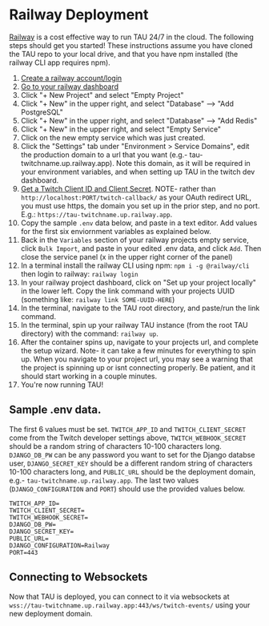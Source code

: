 # Railway Deployment

[Railway](https://railway.app/) is a cost effective way to run TAU 24/7 in the cloud. The following steps should get you started! These instructions assume you have cloned the TAU repo to your local drive, and that you have npm installed (the railway CLI app requires npm).

<!-- [![Deploy on Railway](https://railway.app/button.svg)](https://railway.app/new/template?template=https%3A%2F%2Fgithub.com%2FTeam-TAU%2Ftau%2Ftree%2Fdocumentation-railway-docs&plugins=postgresql%2Credis&envs=TWITCH_APP_ID%2CTWITCH_CLIENT_SECRET%2CTWITCH_WEBHOOK_SECRET%2CDJANGO_DB_PW%2CDJANGO_SECRET_KEY%2CDJANGO_CONFIGURATION%2CPORT&TWITCH_APP_IDDesc=Your+Twitch+TAU+app+id.&TWITCH_CLIENT_SECRETDesc=Your+Twitch+TAU+client+secret.&TWITCH_WEBHOOK_SECRETDesc=Random+string+of+10-100+characters.&DJANGO_DB_PWDesc=A+password+you+would+like+to+use+for+your+TAU+postgres+database.&DJANGO_SECRET_KEYDesc=Random+string+of+10-100+characters.&DJANGO_CONFIGURATIONDesc=DO+NOT+CHANGE&PORTDesc=DO+NOT+CHANGE&DJANGO_CONFIGURATIONDefault=Railway&PORTDefault=443&referralCode=TAU) -->

1. [Create a railway account/login](https://railway.app/login)
1. [Go to your railway dashboard](https://railway.app/dashboard)
1. Click "+ New Project" and select "Empty Project"
1. Click "+ New" in the upper right, and select "Database" --> "Add PostgreSQL"
1. Click "+ New" in the upper right, and select "Database" --> "Add Redis"
1. Click "+ New" in the upper right, and select "Empty Service"
1. Click on the new empty service which was just created.
1. Click the "Settings" tab under "Environment > Service Domains", edit the production domain to a url that you want (e.g.- tau-twitchname.up.railway.app). Note this domain, as it will be required in your environment variables, and when setting up TAU in the twitch dev dashboard.
1. [Get a Twitch Client ID and Client Secret](./twitch_dev.md). NOTE- rather than `http://localhost:PORT/twitch-callback/` as your OAuth redirect URL, you must use https, the domain you set up in the prior step, and no port. E.g.: `https://tau-twitchname.up.railway.app`.
1. Copy the sample `.env` data below, and paste in a text editor. Add values for the first six enviornment variables as explained below.
1. Back in the `Variables` section of your railway projects empty service, click `Bulk Import`, and paste in your edited .env data, and click `Add`. Then close the service panel (x in the upper right corner of the panel)
1. In a terminal install the railway CLI using npm: `npm i -g @railway/cli` then login to railway: `railway login`
1. In your railway project dashboard, click on "Set up your project locally" in the lower left. Copy the link command with your projects UUID (something like: `railway link SOME-UUID-HERE`)
1. In the terminal, navigate to the TAU root directory, and paste/run the link command.
1. In the terminal, spin up your railway TAU instance (from the root TAU directory) with the command: `railway up`.
1. After the container spins up, navigate to your projects url, and complete the setup wizard. Note- it can take a few minutes for everything to spin up. When you navigate to your project url, you may see a warning that the project is spinning up or isnt connecting properly. Be patient, and it should start working in a couple minutes.
1. You're now running TAU!

## Sample .env data.

The first 6 values must be set. `TWITCH_APP_ID` and `TWITCH_CLIENT_SECRET` come from the Twitch developer settings above, `TWITCH_WEBHOOK_SECRET` should be a random string of characters 10-100 characters long. `DJANGO_DB_PW` can be any password you want to set for the Django databse user, `DJANGO_SECRET_KEY` should be a different random string of characters 10-100 characters long, and `PUBLIC_URL` should be the deployment domain, e.g.- `tau-twitchname.up.railway.app`. The last two values (`DJANGO_CONFIGURATION` and `PORT`) should use the provided values below.

```
TWITCH_APP_ID=
TWITCH_CLIENT_SECRET=
TWITCH_WEBHOOK_SECRET=
DJANGO_DB_PW=
DJANGO_SECRET_KEY=
PUBLIC_URL=
DJANGO_CONFIGURATION=Railway
PORT=443
```

## Connecting to Websockets

Now that TAU is deployed, you can connect to it via websockets at `wss://tau-twitchname.up.railway.app:443/ws/twitch-events/` using your new deployment domain.
